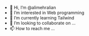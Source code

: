 - 👋 Hi, I’m @alimehralian
- 👀 I’m interested in Web programming
- 🌱 I’m currently learning Tailwind
- 💞️ I’m looking to collaborate on ...
- 📫 How to reach me ...

<!---
alimehralian/alimehralian is a ✨ special ✨ repository because its `README.md` (this file) appears on your GitHub profile.
You can click the Preview link to take a look at your changes.
--->
